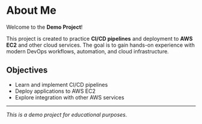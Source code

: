 # About Me

Welcome to the **Demo Project**!

This project is created to practice **CI/CD pipelines** and deployment to **AWS EC2** and other cloud services. The goal is to gain hands-on experience with modern DevOps workflows, automation, and cloud infrastructure.

## Objectives

- Learn and implement CI/CD pipelines
- Deploy applications to AWS EC2
- Explore integration with other AWS services

---

*This is a demo project for educational purposes.*